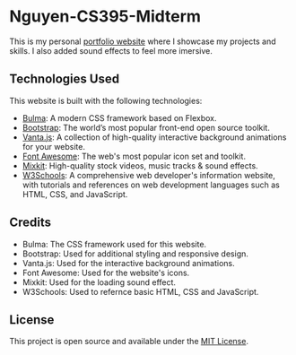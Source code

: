 # Nguyen-CS395-Midterm
 
This is my personal [portfolio website](https://2k-nguy.github.io/t_nguy/) where I showcase my projects and skills. I also added sound effects to feel more imersive.

## Technologies Used

This website is built with the following technologies:

- [Bulma](https://bulma.io/): A modern CSS framework based on Flexbox.
- [Bootstrap](https://getbootstrap.com/): The world’s most popular front-end open source toolkit.
- [Vanta.js](https://www.vantajs.com/): A collection of high-quality interactive background animations for your website.
- [Font Awesome](https://fontawesome.com/): The web's most popular icon set and toolkit.
- [Mixkit](https://mixkit.co/): High-quality stock videos, music tracks & sound effects.
- [W3Schools](https://www.w3schools.com/): A comprehensive web developer's information website, with tutorials and references on web development languages such as HTML, CSS, and JavaScript.

## Credits

- Bulma: The CSS framework used for this website. 
- Bootstrap: Used for additional styling and responsive design.
- Vanta.js: Used for the interactive background animations.
- Font Awesome: Used for the website's icons.
- Mixkit: Used for the loading sound effect.
- W3Schools: Used to refernce basic HTML, CSS and JavaScript.

## License

This project is open source and available under the [MIT License](LICENSE).